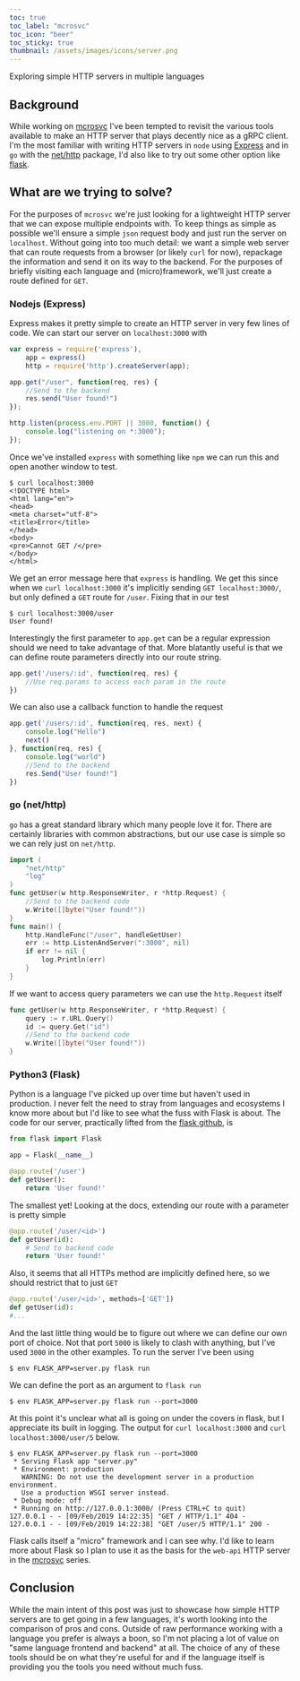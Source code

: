 ```yaml
---
toc: true
toc_label: "mcrosvc"
toc_icon: "beer"
toc_sticky: true
thumbnail: /assets/images/icons/server.png
---
```

Exploring simple HTTP servers in multiple languages

## Background
While working on [mcrosvc](../Microservices-A-four-course-meal/) I've been tempted to revisit the various tools available to make an HTTP server that plays decently nice as a gRPC client. I'm the most familiar with writing HTTP servers in `node` using [Express](https://expressjs.com/) and in `go` with the [net/http](https://golang.org/pkg/net/http/) package, I'd also like to try out some other option like [flask](http://flask.pocoo.org/).

## What are we trying to solve?
For the purposes of `mcrosvc` we're just looking for a lightweight HTTP server that we can expose multiple endpoints with. To keep things as simple as possible we'll ensure a simple `json` request body and just run the server on `localhost`. Without going into too much detail: we want a simple web server that can route requests from a browser (or likely `curl` for now), repackage the information and send it on its way to the backend. For the purposes of briefly visiting each language and (micro)framework, we'll just create a route defined for `GET`.

### Nodejs (Express)
Express makes it pretty simple to create an HTTP server in very few lines of code. We can start our server on `localhost:3000` with
```js
var express = require('express'),
    app = express()
    http = require('http').createServer(app);

app.get("/user", function(req, res) {
    //Send to the backend
    res.send("User found!")
});

http.listen(process.env.PORT || 3000, function() {
    console.log("listening on *:3000");
});
```
Once we've installed `express` with something like `npm` we can run this and open another window to test.

```
$ curl localhost:3000            
<!DOCTYPE html>
<html lang="en">
<head>
<meta charset="utf-8">
<title>Error</title>
</head>
<body>
<pre>Cannot GET /</pre>
</body>
</html>
```
We get an error message here that `express` is handling. We get this since when we `curl localhost:3000` it's implicitly sending `GET localhost:3000/`, but only defined a `GET` route for `/user`. Fixing that in our test

```
$ curl localhost:3000/user
User found!
```

Interestingly the first parameter to `app.get` can be a regular expression should we need to take advantage of that. More blatantly useful is that we can define route parameters directly into our route string.

```js
app.get('/users/:id', function(req, res) {
    //Use req.params to access each param in the route
})
```
We can also use a callback function to handle the request
```js
app.get('/users/:id', function(req, res, next) {
    console.log("Hello")
    next()
}, function(req, res) {
    console.log("world")
    //Send to the backend
    res.Send("User found!")
})
```

### go (net/http)
`go` has a great standard library which many people love it for. There are certainly libraries with common abstractions, but our use case is simple so we can rely just on `net/http`.

```go
import (
    "net/http"
    "log"
)
func getUser(w http.ResponseWriter, r *http.Request) {
    //Send to the backend code
    w.Write([]byte("User found!"))
}
func main() {
    http.HandleFunc("/user", handleGetUser)
    err := http.ListenAndServer(":3000", nil)
    if err != nil {
        log.Println(err)
    }
}
```
If we want to access query parameters we can use the `http.Request` itself
```go
func getUser(w http.ResponseWriter, r *http.Request) {
    query := r.URL.Query()
    id := query.Get("id")
    //Send to the backend code
    w.Write([]byte("User found!"))
}
```

### Python3 (Flask)
Python is a language I've picked up over time but haven't used in production. I never felt the need to stray from languages and ecosystems I know more about but I'd like to see what the fuss with Flask is about. The code for our server, practically lifted from the [flask github](https://github.com/pallets/flask), is 
```python
from flask import Flask

app = Flask(__name__)

@app.route('/user')
def getUser():
    return 'User found!'
```

The smallest yet! Looking at the docs, extending our route with a parameter is pretty simple

```python
@app.route('/user/<id>')
def getUser(id):
    # Send to backend code
    return 'User found!'
```
Also, it seems that all HTTPs method are implicitly defined here, so we should restrict that to just `GET`
```python
@app.route('/user/<id>', methods=['GET'])
def getUser(id):
#...
```
And the last little thing would be to figure out where we can define our own port of choice. Not that port `5000` is likely to clash with anything, but I've used `3000` in the other examples. To run the server I've been using

`$ env FLASK_APP=server.py flask run`

We can define the port as an argument to `flask run`

`$ env FLASK_APP=server.py flask run --port=3000`

At this point it's unclear what all is going on under the covers in flask, but I appreciate its built in logging. The output for `curl localhost:3000` and `curl localhost:3000/user/5` below.

```
$ env FLASK_APP=server.py flask run --port=3000
 * Serving Flask app "server.py"
 * Environment: production
   WARNING: Do not use the development server in a production environment.
   Use a production WSGI server instead.
 * Debug mode: off
 * Running on http://127.0.0.1:3000/ (Press CTRL+C to quit)
127.0.0.1 - - [09/Feb/2019 14:22:35] "GET / HTTP/1.1" 404 -
127.0.0.1 - - [09/Feb/2019 14:22:38] "GET /user/5 HTTP/1.1" 200 -
```
Flask calls itself a "micro" framework and I can see why. I'd like to learn more about Flask so I plan to use it as the basis for the `web-api` HTTP server in the [mcrosvc](../Microservices-A-four-course-meal/) series.

## Conclusion
While the main intent of this post was just to showcase how simple HTTP servers are to get going in a few languages, it's worth looking into the comparison of pros and cons. Outside of raw performance working with a language you prefer is always a boon, so I'm not placing a lot of value on "same language frontend and backend" at all. The choice of any of these tools should be on what they're useful for and if the language itself is providing you the tools you need without much fuss.